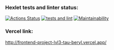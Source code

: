 ### Hexlet tests and linter status:
[![Actions Status](https://github.com/ssk93-dev/frontend-project-lvl3/workflows/hexlet-check/badge.svg)](https://github.com/ssk93-dev/frontend-project-lvl3/actions)
[![tests and lint](https://github.com/ssk93-dev/frontend-project-lvl3/actions/workflows/testAndLint.yml/badge.svg)](https://github.com/ssk93-dev/frontend-project-lvl3/actions/workflows/testAndLint.yml)
[![Maintainability](https://api.codeclimate.com/v1/badges/62e132bbc7e5a79d7ec1/maintainability)](https://codeclimate.com/github/ssk93-dev/frontend-project-lvl3/maintainability)
### Vercel link:
http://frontend-project-lvl3-tau-beryl.vercel.app/
